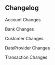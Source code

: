 ## Changelog

Account Changes

Bank Changes

Customer Changes

DateProvider Changes

Transaction Changes


